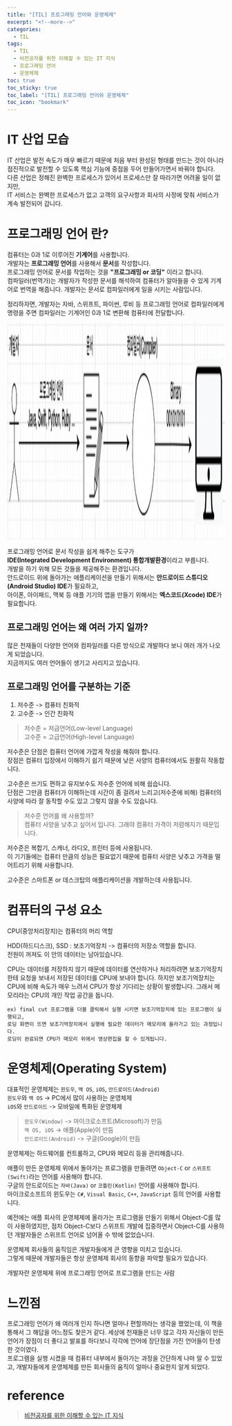 ```yaml
---
title: "[TIL] 프로그래밍 언어와 운영체제"
excerpt: "<!--more-->"
categories:
  - TIL
tags:
  - TIL
  - 비전공자를 위한 이해할 수 있는 IT 지식
  - 프로그래밍 언어
  - 운영체제
toc: true
toc_sticky: true
toc_label: "[TIL] 프로그래밍 언어와 운영체제"
toc_icon: "bookmark"
---
```


# IT 산업 모습

IT 산업은 발전 속도가 매우 빠르기 때문에 처음 부터 완성된 형태를 만드는 것이 아니라 점진적으로 발전할 수 있도록 핵심 기능에 중점을 두어 만들어가면서 바꿔야 합니다.
<br>다른 산업은 정해진 완벽한 프로세스가 있어서 프로세스만 잘 따라가면 어려울 일이 없지만, 
<br>IT 서비스는 완벽한 프로세스가 없고 고객의 요구사항과 회사의 사정에 맞춰 서비스가 계속 발전되어 갑니다.

# 프로그래밍 언어 란?

컴퓨터는 0과 1로 이루어진 **기계어**를 사용합니다.
<br>개발자는 **프로그래밍 언어**를 사용해서 **문서**를 작성합니다.
<br>프로그래밍 언어로 문서를 작업하는 것을 **"프로그래밍 or 코딩"** 이라고 합니다.
<br>컴파일러(번역가)는 개발자가 작성한 문서를 해석하여 컴퓨터가 알아들을 수 있게 기계어로 번역을 해줍니다.
개발자는 문서로 컴파일러에게 일을 시키는 사람입니다.

정리하자면, 개발자는 자바, 스위프트, 파이썬, 루비 등 프로그래밍 언어로 컴파일러에게 명령을 주면 컴파일러는 기계어인 0과 1로 변환해 컴퓨터에 전달합니다.

<img src="/images/프로그래밍 언어와 컴파일러.png" width="600" height="500"/>

프로그래밍 언어로 문서 작성을 쉽게 해주는 도구가 
<br>**IDE(Integrated Development Environment) 통합개발환경**이라고 부릅니다.
<br>개발을 하기 위해 모든 것들을 제공해주는 환경입니다.
<br>안드로이드 위에 돌아가는 애플리케이션을 만들기 위해서는 **안드로이드 스튜디오(Android Studio) IDE**가 필요하고,
<br>아이폰, 아이패드, 맥북 등 애플 기기의 앱을 만들기 위해서는 **엑스코드(Xcode) IDE**가 필요합니다.

## 프로그래밍 언어는 왜 여러 가지 일까?

많은 천재들이 다양한 언어와 컴파일러를 다른 방식으로 개발하다 보니 여러 개가 나오게 되었습니다.
<br>지금까지도 여러 언어들이 생기고 사리지고 있습니다.

## 프로그래밍 언어를 구분하는 기준

1. 저수준 -> 컴퓨터 친화적
2. 고수준 -> 인간 친화적

> 저수준 = 저급언어(Low-level Language)
<br>고수준 = 고급언어(High-level Language)

저수준은 단점은 컴퓨터 언어에 가깝게 작성을 해줘야 합니다.
<br>장점은 컴퓨터 입장에서 이해하기 쉽기 때문에 낮은 사양의 컴퓨터에서도 원활히 작동합니다.

고수준은 쓰기도 편하고 유지보수도 저수준 언어에 비해 쉽습니다.
<br>단점은 그만큼 컴퓨터가 이해하는데 시간이 좀 걸려서 느리고(저수준에 비해) 컴퓨터의 사양에 따라 잘 동작할 수도 있고 그렇지 않을 수도 있습니다.

> 저수준 언어를 왜 사용할까?
<br>컴퓨터 사양을 낮추고 싶어서 입니다. 그래야 컴퓨터 가격이 저렴해지기 때문입니다.

저수준은 복합기, 스캐너, 라디오, 프린터 등에 사용됩니다. 
<br>이 기기들에는 컴퓨터 만큼의 성능은 필요없기 때문에 컴퓨터 사양은 낮추고 가격을 떨어트리기 위해 사용합니다.

고수준은 스마트폰 or 데스크탑의 애플리케이션을 개발하는데 사용됩니다.

# 컴퓨터의 구성 요소

CPU(중앙처리장치)는 컴퓨터의 머리 역할

HDD(하드디스크), SSD : 보조기억장치 -> 컴퓨터의 저장소 역할을 합니다.
<br>전원이 꺼져도 이 안의 데이터는 남아있습니다.

CPU는 데이터를 저장하지 않기 때문에 데이터를 연산하거나 처리하려면 보조기억장치한테 요청을 보내서 저장된 데이터를 CPU에 보내야 합니다.
하지만 보조기억장치는 CPU에 비해 속도가 매우 느려서 CPU가 항상 기다리는 상황이 발생합니다.
그래서 메모리라는 CPU의 개인 작업 공간을 둡니다.

```
ex) final cut 프로그램을 더블 클릭해서 실행 시키면 보조기억장치에 있는 프로그램이 실행되고,
로딩 화면이 뜨면 보조기억장치에서 실행에 필요한 데이터가 메모리에 올라가고 있는 과정입니다.
로딩이 완료되면 CPU가 메모리 위에서 영상편집을 할 수 있게됩니다. 
```

# 운영체제(Operating System) 

대표적인 운영체제는 `윈도우`, `맥 OS`, `iOS`, `안드로이드(Android)`
<br>`윈도우`와 `맥 OS` -> PC에서 많이 사용하는 운영체제
<br>`iOS`와 `안드로이드` -> 모바일에 특화된 운영체제

> `윈도우(Window)` -> 마이크로소프트(Microsoft)가 만듬
<br>`맥 OS, iOS` -> 애플(Apple)이 만듬
<br>`안드로이드(Android)` -> 구글(Google)이 만듬

운영체제는 하드웨어를 컨트롤하고, CPU와 메모리 등을 관리해줍니다.

애플이 만든 운영체제 위에서 돌아가는 프로그램을 만들려면 `Object-C` or `스위프트(Swift)`라는 언어를 사용해야 합니다.
<br>구글의 안드로이드는 `자바(Java)` or `코틀린(Kotlin)` 언어를 사용해야 합니다.
<br>마이크로소프트의 윈도우는 `C#`, `Visual Basic`, `C++`, `JavaScript` 등의 언어를 사용합니다.

예전에는 애플 회사의 운영체제에 올라가는 프로그램을 만들기 위해서 Object-C를 많이 사용하였지만,
점차 Object-C보다 스위프트 개발에 집중하면서 Object-C를 사용하던 개발자들은 스위프트 언어로 넘어올 수 밖에 없었습니다.

운영체제 회사들의 움직임은 개발자들에게 큰 영향을 미치고 있습니다.
<br>그렇게 때문에 개발자들은 항상 운영체제 회사의 동향을 파악할 필요가 있습니다.

개발자란 운영체제 위에 프로그래밍 언어로 프로그램을 만드는 사람

# 느낀점

프로그래밍 언어가 왜 여러개 인지 하나면 얼마나 편할까라는 생각을 했었는데, 이 책을 통해서 그 해답을 어느정도 찾은거 같다. 세상에 천재들은 너무 많고 
각자 자신들이 만든 언어가 장점이 더 좋다고 발표를 하다보니 각각에 언어에 장단점을 가진 언어들이 탄생한 것이였다.
<br>프로그램을 실행 시켰을 때 컴퓨터 내부에서 돌아가는 과정을 간단하게 나마 알 수 있었고, 개발자들에게 운영체제를 만든 회사들의 움직이 얼마나 중요한지 알게 되었다.
# reference

> [비전공자를 위한 이해할 수 있는 IT 지식](https://www.aladin.co.kr/shop/wproduct.aspx?ItemId=246064543)

